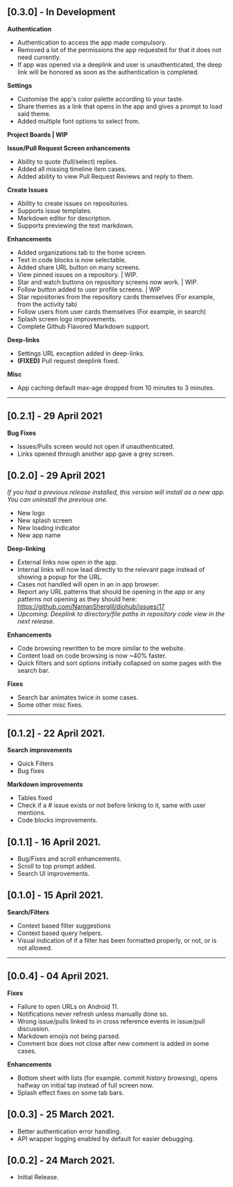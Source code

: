 ## [0.3.0] - In Development
**Authentication**
- Authentication to access the app made compulsory.
- Removed a lot of the permissions the app requested for that it does not need currently.
- If app was opened via a deeplink and user is unauthenticated, the deep link will be honored as
  soon as the authentication is completed.

**Settings**
- Customise the app's color palette according to your taste. 
- Share themes as a link that opens in the app and gives a prompt to load said theme.
- Added multiple font options to select from.

**Project Boards | WIP** 
 
**Issue/Pull Request Screen enhancements** 
- Ability to quote (full/select) replies.
- Added all missing timeline item cases.
- Added ability to view Pull Request Reviews and reply to them.

**Create Issues**
- Ability to create issues on repositories.
- Supports issue templates.
- Markdown editor for description.
- Supports previewing the text markdown.

**Enhancements**
- Added organizations tab to the home screen.
- Text in code blocks is now selectable.
- Added share URL button on many screens.
- View pinned issues on a repository. | WIP.
- Star and watch buttons on repository screens now work. | WIP.
- Follow button added to user profile screens. | WIP
- Star repositories from the repository cards themselves (For example, from the activity tab)
- Follow users from user cards themselves (For example, in search)
- Splash screen logo improvements.
- Complete Github Flavored Markdown support.

**Deep-links**
- Settings URL exception added in deep-links. 
- **(FIXED)** Pull request deeplink fixed.

**Misc**
- App caching default max-age dropped from 10 minutes to 3 minutes.
---
## [0.2.1] - 29 April 2021
**Bug Fixes**
- Issues/Pulls screen would not open if unauthenticated.
- Links opened through another app gave a grey screen.

## [0.2.0] - 29 April 2021
*If you had a previous release installed, this version will install as a new app. You can uninstall the previous one.*

- New logo
- New splash screen
- New loading indicator
- New app name

**Deep-linking**
- External links now open in the app.
- Internal links will now lead directly to the relevant page instead of showing a popup for the URL.
- Cases not handled will open in an in app browser.
- Report any URL patterns that should be opening in the app or any patterns not opening as they should here: https://github.com/NamanShergill/diohub/issues/17
- *Upcoming: Deeplink to directory/file paths in repository code view in the next release.*

**Enhancements**
- Code browsing rewritten to be more similar to the website.
- Content load on code browsing is now ~40% faster.
- Quick filters and sort options initially collapsed on some pages with the search bar.

**Fixes**
- Search bar animates twice in some cases.
- Some other misc fixes.
---
## [0.1.2] - 22 April 2021.

**Search improvements**
- Quick Filters
- Bug fixes

**Markdown improvements**
- Tables fixed
- Check if a #<number> issue exists or not before linking to it, same with user mentions.
- Code blocks improvements.

## [0.1.1] - 16 April 2021.

- Bug/Fixes and scroll enhancements.
- Scroll to top prompt added.
- Search UI improvements.

## [0.1.0] - 15 April 2021.

**Search/Filters**
- Context based filter suggestions
- Context based query helpers.
- Visual indication of if a filter has been formatted properly, or not, or is not allowed.
---
## [0.0.4] - 04 April 2021.

**Fixes**
- Failure to open URLs on Android 11.
- Notifications never refresh unless manually done so.
- Wrong issue/pulls linked to in cross reference events in issue/pull discussion.
- Markdown emojis not being parsed.
- Comment box does not close after new comment is added in some cases.

**Enhancements**
- Bottom sheet with lists (for example. commit history browsing), opens halfway on initial tap instead of full screen now.
- Splash effect fixes on some tab bars.

## [0.0.3] - 25 March 2021.

- Better authentication error handling.
- API wrapper logging enabled by default for easier debugging.

## [0.0.2] - 24 March 2021.

- Initial Release.
